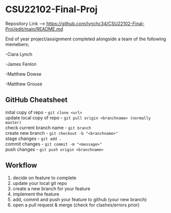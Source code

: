 # CSU22102-Final-Proj
Repository Link --> https://github.com/lynchc34/CSU22102-Final-Proj/edit/main/README.md

End of year project/assignment completed alongside a team of the following memebers;

-Ciara Lynch 

-James Fenlon

-Matthew Dowse

-Matthew Grouse

## GitHub Cheatsheet

inital copy of repo - `git clone <url>`\
update local copy of repo - `git pull origin <branchname> (normally master)`\
check current branch name - `git branch`\
create new branch - `git checkout -b "<branchname>"`\
stage changes - `git add .`\
commit changes - `git commit -m "<message>"`\
push changes - `git push origin <branchname>`

## Workflow

1. decide on feature to complete
2. update your local git repo
3. create a new branch for your feature
4. implement the feature
5. add, commit and push your feature to github (your new branch)
6. open a pull request & merge (check for clashes/errors prior)

